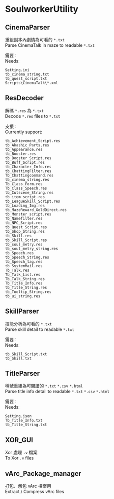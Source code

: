 # SoulworkerUtility
## CinemaParser

重組副本內劇情為可看的 `*.txt`  
Parse CinemaTalk in maze to readable `*.txt`

需要：  
Needs:
```
Setting.ini
tb_cinema_string.txt
tb_quest_script.txt
Scripts\CinemaTalk\*.xml
```

## ResDecoder

解碼 `*.res` 為 `*.txt`  
Decode `*.res` files to `*.txt`

支援：  
Currently support:
```
tb_Achievement_Script.res
tb_Akashic_Parts.res
tb_Appearance.res
tb_Booster.res
tb_Booster_Script.res
tb_Buff_Script.res
tb_Character_Info.res
tb_ChattingFilter.res
Tb_Chattingcommand.res
tb_cinema_string.res
Tb_Class_Form.res
Tb_Class_Speech.res
tb_Cutscene_String.res
tb_item_script.res
tb_LeagueSkill_Script.res
tb_Loading_Img.res
tb_MazeReward_GoldDirect.res
tb_Monster_script.res
Tb_Namefilter.res
tb_NPC_Script.res
tb_Quest_Script.res
tb_Shop_String.res
tb_Skill.res
tb_Skill_Script.res
tb_soul_metry.res
tb_soul_metry_string.res
tb_Speech.res
tb_Speech_String.res
tb_Speech_tag.res
tb_SystemMail.res
Tb_Talk.res
Tb_Talk_List.res
Tb_Talk_String.res
Tb_Title_Info.res
tb_Title_String.res
tb_Tooltip_String.res
tb_ui_string.res
```

## SkillParser

技能分析為可看的 `*.txt`  
Parse skill detail to readable `*.txt`

需要：  
Needs:
```
tb_Skill_Script.txt
tb_Skill.txt
```

## TitleParser

稱號重組為可閱讀的 `*.txt` `*.csv` `*.html`  
Parse title info detail to readable `*.txt` `*.csv` `*.html`

需要：  
Needs:
```
Setting.json
Tb_Title_Info.txt
tb_Title_String.txt
```

## XOR_GUI

Xor 處理 `.v` 檔案  
To Xor `.v` files

## vArc_Package_manager

打包、解包 vArc 檔案用  
Extract / Compress vArc files